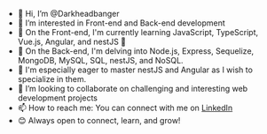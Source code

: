 - 👋 Hi, I’m @Darkheadbanger
- 👀 I’m interested in Front-end and Back-end development 
- 🌱 On the Front-end, I'm currently learning JavaScript,  TypeScript, Vue.js, Angular, and nestJS 🚀
- 💼 On the Back-end, I'm delving into Node.js, Express, Sequelize, MongoDB, MySQL, SQL, nestJS, and NoSQL.
- 🌟 I'm especially eager to master nestJS and Angular as I wish to specialize in them.
- 💞️ I’m looking to collaborate on challenging and interesting web development projects
- 📫 How to reach me: You can connect with me on [LinkedIn](https://www.linkedin.com/in/davidbouhaben/)
- 😊 Always open to connect, learn, and grow!

<!---
Darkheadbanger/Darkheadbanger is a ✨ special ✨ repository because its `README.md` (this file) appears on your GitHub profile.
You can click the Preview link to take a look at your changes.
--->
